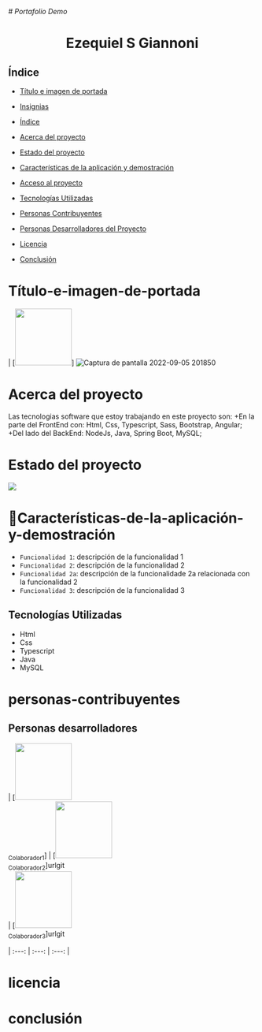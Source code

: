 <em> # Portafolio Demo </em>

<h1 align="center"> Ezequiel S Giannoni </h1>

## Índice

- [Título e imagen de portada](#Título-e-imagen-de-portada)

- [Insignias](#insignias)

- [Índice](#índice)

- [Acerca del proyecto](#acerca-del-proyecto)

- [Estado del proyecto](#estado-del-proyecto)

- [Características de la aplicación y demostración](#Características-de-la-aplicación-y-demostración)

- [Acceso al proyecto](#acceso-proyecto)

- [Tecnologías Utilizadas](#tecnologías-utilizadas)

- [Personas Contribuyentes](#personas-contribuyentes)

- [Personas Desarrolladores del Proyecto](#personas-desarrolladores)

- [Licencia](#licencia)

- [Conclusión](#conclusión)
 # Título-e-imagen-de-portada
 
 | [<img src="" width=115>] 
 ![Captura de pantalla 2022-09-05 201850](https://user-images.githubusercontent.com/82993315/188520084-15c2db2d-39f5-45d9-aebe-04051ade2281.jpg)
 
 # Acerca del proyecto

Las tecnologias software que estoy trabajando en este proyecto son: 
+En la parte del FrontEnd con: Html, Css, Typescript, Sass, Bootstrap, Angular; 
+Del lado del BackEnd: NodeJs, Java, Spring Boot, MySQL;

# Estado del proyecto
<p align="left">
   <img src="https://img.shields.io/badge/STATUS-EN%20DESAROLLO-green">
   </p>

# :hammer:Características-de-la-aplicación-y-demostración

- `Funcionalidad 1`: descripción de la funcionalidad 1
- `Funcionalidad 2`: descripción de la funcionalidad 2
- `Funcionalidad 2a`: descripción de la funcionalidade 2a relacionada con la funcionalidad 2
- `Funcionalidad 3`: descripción de la funcionalidad 3

## Tecnologías Utilizadas

-  Html
-  Css
-  Typescript
-  Java
-  MySQL

# personas-contribuyentes

## Personas desarrolladores

| [<img src="" width=115><br><sub>Colaborador1</sub>] 
| [<img src="" width=115><br><sub>Colaborador2</sub>]urlgit  
| [<img src="" width=115><br><sub>Colaborador3</sub>]urlgit 

| :---: | :---: | :---: |

# licencia

# conclusión
